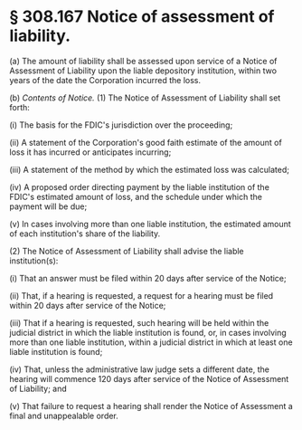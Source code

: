 # § 308.167   Notice of assessment of liability.

(a) The amount of liability shall be assessed upon service of a Notice of Assessment of Liability upon the liable depository institution, within two years of the date the Corporation incurred the loss. 


(b) *Contents of Notice.* (1) The Notice of Assessment of Liability shall set forth: 


(i) The basis for the FDIC's jurisdiction over the proceeding; 


(ii) A statement of the Corporation's good faith estimate of the amount of loss it has incurred or anticipates incurring; 


(iii) A statement of the method by which the estimated loss was calculated; 


(iv) A proposed order directing payment by the liable institution of the FDIC's estimated amount of loss, and the schedule under which the payment will be due; 


(v) In cases involving more than one liable institution, the estimated amount of each institution's share of the liability. 


(2) The Notice of Assessment of Liability shall advise the liable institution(s): 


(i) That an answer must be filed within 20 days after service of the Notice; 


(ii) That, if a hearing is requested, a request for a hearing must be filed within 20 days after service of the Notice; 


(iii) That if a hearing is requested, such hearing will be held within the judicial district in which the liable institution is found, or, in cases involving more than one liable institution, within a judicial district in which at least one liable institution is found; 


(iv) That, unless the administrative law judge sets a different date, the hearing will commence 120 days after service of the Notice of Assessment of Liability; and 


(v) That failure to request a hearing shall render the Notice of Assessment a final and unappealable order.




